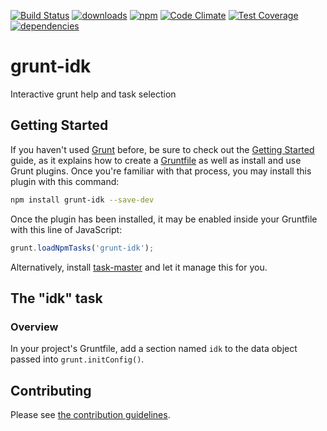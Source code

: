 [![Build Status](https://travis-ci.org/tandrewnichols/grunt-idk.png)](https://travis-ci.org/tandrewnichols/grunt-idk) [![downloads](http://img.shields.io/npm/dm/grunt-idk.svg)](https://npmjs.org/package/grunt-idk) [![npm](http://img.shields.io/npm/v/grunt-idk.svg)](https://npmjs.org/package/grunt-idk) [![Code Climate](https://codeclimate.com/github/tandrewnichols/grunt-idk/badges/gpa.svg)](https://codeclimate.com/github/tandrewnichols/grunt-idk) [![Test Coverage](https://codeclimate.com/github/tandrewnichols/grunt-idk/badges/coverage.svg)](https://codeclimate.com/github/tandrewnichols/grunt-idk) [![dependencies](https://david-dm.org/tandrewnichols/grunt-idk.png)](https://david-dm.org/tandrewnichols/grunt-idk)

# grunt-idk

Interactive grunt help and task selection

## Getting Started

If you haven't used [Grunt](http://gruntjs.com/) before, be sure to check out the [Getting Started](http://gruntjs.com/getting-started) guide, as it explains how to create a [Gruntfile](http://gruntjs.com/sample-gruntfile) as well as install and use Grunt plugins. Once you're familiar with that process, you may install this plugin with this command:

```bash
npm install grunt-idk --save-dev
```

Once the plugin has been installed, it may be enabled inside your Gruntfile with this line of JavaScript:

```javascript
grunt.loadNpmTasks('grunt-idk');
```

Alternatively, install [task-master](http://github.com/tandrewnichols/task-master) and let it manage this for you.

## The "idk" task

### Overview

In your project's Gruntfile, add a section named `idk` to the data object passed into `grunt.initConfig()`.


## Contributing

Please see [the contribution guidelines](CONTRIBUTING.md).

